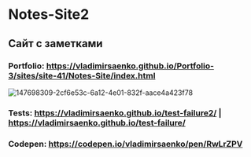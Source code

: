 # Notes-Site2

## Сайт с заметками 

### Portfolio: https://vladimirsaenko.github.io/Portfolio-3/sites/site-41/Notes-Site/index.html

![147698309-2cf6e53c-6a12-4e01-832f-aace4a423f78](https://user-images.githubusercontent.com/56477695/147837718-a2df554e-8ea8-4b2b-ac2d-be982d9345a8.jpg)

### Tests: https://vladimirsaenko.github.io/test-failure2/ | https://vladimirsaenko.github.io/test-failure/

### Codepen: https://codepen.io/vladimirsaenko/pen/RwLrZPV
